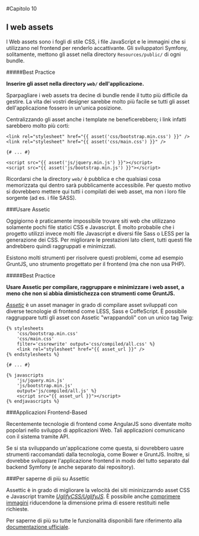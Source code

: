 #Capitolo 10
## I web assets

I Web assets sono i fogli di stile CSS, i file JavaScript e le immagini che si utilizzano nel
frontend per renderlo accattivante. Gli sviluppatori Symfony, solitamente, mettono gli asset nella
directory `Resources/public/` di ogni bundle.

#####Best Practice

**Inserire gli asset nella directory `web/` dell'applicazione.**

Sparpagliare i web assets tra decine di bundle rende il tutto più difficile da gestire.
La vita dei vostri designer sarebbe molto più facile se tutti gli asset dell'applicazione
fossero in un'unica posizione.

Centralizzando gli asset anche i template ne beneficerebbero; i link infatti sarebbero molto più corti:

```
<link rel="stylesheet" href="{{ asset('css/bootstrap.min.css') }}" />
<link rel="stylesheet" href="{{ asset('css/main.css') }}" />

{# ... #}

<script src="{{ asset('js/jquery.min.js') }}"></script>
<script src="{{ asset('js/bootstrap.min.js') }}"></script>
```

Ricordarsi che la directory `web/` è pubblica e che qualsiasi cosa memorizzata qui dentro
sarà pubblicamente accessibile. Per questo motivo si dovrebbero mettere qui tutti i compilati dei web asset,
ma non i loro file sorgente (ad es. i file SASS).

###Usare Assetic

Oggigiorno è praticamente impossibile trovare siti web che utilizzano solamente pochi file statici CSS e Javascript.
È molto probabile che i progetto utilizzi invece molti file Javascript e diversi file Sass o LESS per la generazione dei CSS.
Per migliorare le prestazioni lato client, tutti questi file andrebbero quindi raggruppati e minimizzati.

Esistono molti strumenti per risolvere questi problemi, come ad esempio GruntJS, uno strumento progettato per il frontend (ma che non usa PHP).

#####Best Practice

**Usare Assetic per compilare, raggruppare e minimizzare i web asset, a meno che non si abbia dimistichezza
con strumenti come GruntJS.**

[*Assetic*](http://symfony.com/doc/current/cookbook/assetic/asset_management.html) è un asset
manager in grado di compilare asset sviluppati con diverse tecnologie di frontend come LESS, Sass e
CoffeScript. È possibile raggruppare tutti gli asset con Assetic  "wrappandoli" con un
unico tag Twig:

```
{% stylesheets
    'css/bootstrap.min.css'
    'css/main.css'
    filter='cssrewrite' output='css/compiled/all.css' %}
    <link rel="stylesheet" href="{{ asset_url }}" />
{% endstylesheets %}

{# ... #}

{% javascripts
    'js/jquery.min.js'
    'js/bootstrap.min.js'
    output='js/compiled/all.js' %}
    <script src="{{ asset_url }}"></script>
{% endjavascripts %}
```

###Applicazioni Frontend-Based

Recentemente tecnologie di frontend come AngularJS sono diventate molto popolari nello sviluppo
di applicazioni Web. Tali applicazioni comunicano con il sistema tramite API.

Se si sta sviluppando un'applicazione come questa, si dovrebbero uasre strumenti raccomandati dalla tecnologia,
come Bower e GruntJS. Inoltre, si dovrebbe sviluppare l'applicazione frontend in modo del tutto separato dal
backend Symfony (e anche separato dai repository).

###Per saperne di più su Assettic

Assettic è in grado di migliorare la velocità dei siti mininizzarndo asset CSS e Javascript
tramite [*UglifyCSS/UglifyJS*](http://symfony.com/doc/current/cookbook/assetic/uglifyjs.html).
È possibile anche [comprimere immagini](http://symfony.com/doc/current/cookbook/assetic/jpeg_optimize.html)
riducendone la dimensione prima di essere restituiti nelle richieste.

Per saperne di più su tutte le funzionalità disponibili fare riferimento alla
[documentazione ufficiale](https://github.com/kriswallsmith/assetic).

